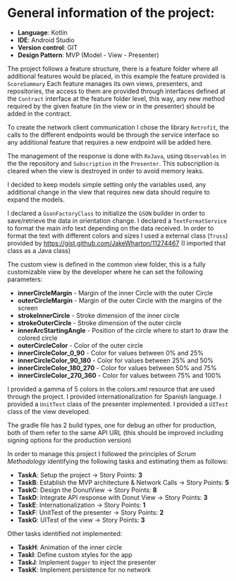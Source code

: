 # General information of the project:

- **Language**: Kotlin
- **IDE**: Android Studio 
- **Version control**: GIT
- **Design Pattern**: MVP (Model - View - Presenter)

The project follows a feature structure, there is a feature folder where all additional features would be placed, in this example the feature provided is `ScoreSummary`
Each feature manages its own views, presenters, and repositories, the access to them are provided through interfaces defined at the `Contract` interface at the feature folder level, 
this way, any new method required by the given feature (in the view or in the presenter) should be added in the contract.

To create the network client communication I chose the library `Retrofit`, the calls to the different endpoints would be through the service interface so any additional feature
that requires a new endpoint will be added here.

The management of the response is done with `RxJava`, using `Observables` in the the repository and `Subscription` in the `Presenter`.
This subscription is cleared when the view is destroyed in order to avoid memory leaks.

I decided to keep models simple setting only the variables used, any additional change in the view that requires new data should require to expand the models.

I declared a `GsonFactoryClass` to initialize the `GSON` builder in order to save/retrieve the data in orientation change.
I declared a `TextFormatService` to format the main info text depending on the data received.
In order to format the text with different colors and sizes I used a external class (`Truss`) provided by https://gist.github.com/JakeWharton/11274467 (I imported that class as a Java class)

The custom view is defined in the common view folder, this is a fully customizable view by the developer where he can set the following parameters:

- **innerCircleMargin** - Margin of the inner Circle with the outer Circle
- **outerCircleMargin** - Margin of the outer Circle with the margins of the screen
- **strokeInnerCircle** - Stroke dimension of the inner circle
- **strokeOuterCircle** - Stroke dimension of the outer circle
- **innerArcStartingAngle** - Position of the circle where to start to draw the colored circle
- **outerCircleColor** - Color of the outer circle
- **innerCircleColor_0_90** - Color for values between 0% and 25%
- **innerCircleColor_90_180** - Color for values between 25% and 50%
- **innerCircleColor_180_270** - Color for values between 50% and 75%
- **innerCircleColor_270_360** - Color for values between 75% and 100%

I provided a gamma of 5 colors in the colors.xml resource that are used through the project.
I provided internationalization for Spanish language.
I provided a `UnitTest` class of the presenter implemented.
I provided a `UITest` class of the view developed.

The gradle file has 2 build types, one for debug an other for production, both of them refer to the same API URL (this should be improved including signing options
for the production version)

In order to manage this project I followed the principles of _Scrum Methodology_ identifying the following tasks and estimating them as follows:

- **TaskA**: Setup the project -> Story Points: **3**
- **TaskB**: Establish the MVP architecture & Network Calls -> Story Points: **5**
- **TaskC**: Design the DonutView -> Story Points: **8**
- **TaskD**: Integrate API response with Donut View -> Story Points: **3**
- **TaskE**: Internationalization -> Story Points: **1**
- **TaskF**: UnitTest of the presenter -> Story Points: **2**
- **TaskG**: UITest of the view -> Story Points: **3**

Other tasks identified not implemented:

- **TaskH**: Animation of the inner circle
- **TaskI**: Define custom styles for the app
- **TaskJ**: Implement `Dagger` to inject the presenter
- **TaskK**: Implement persistence for no network